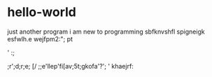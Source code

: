 # hello-world
just another program
i am new to programming 
sbfknvshfl
spigneigk
esfwlh.e
wejfpm2:";
pt

'
:;

;r';d;r;e;
[/
;;e'llep'fi[av;5t;gkofa'?';
'
khaejrf:
